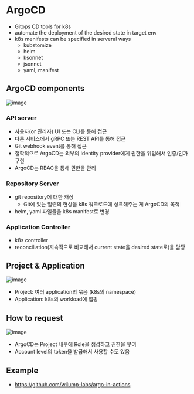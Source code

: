 # ArgoCD
- Gitops CD tools for k8s
- automate the deployment of the desired state in target env
- k8s menifests can be specified in serveral ways
  - kubstomize
  - helm
  - ksonnet
  - jsonnet
  - yaml, manifest

## ArgoCD components
![image](https://user-images.githubusercontent.com/59307414/227162496-c1dafd4f-8d6b-4a64-92f7-f5694611795c.png)

### API server
- 사용자(or 관리자) UI 또는 CLI를 통해 접근
- 다른 서비스에서 gRPC 또는 REST API를 통해 접근
- Git webhook event를 통해 접근
- 철학적으로 ArgoCD는 외부의 identity provider에게 권한을 위임해서 인증/인가 구현
- ArgoCD는 RBAC을 통해 권한을 관리

### Repository Server
- git repository에 대한 캐싱
  - Git에 있는 일련의 현상을 k8s 워크로드에 싱크해주는 게 ArgoCD의 목적
- helm, yaml 파일들을 k8s manifest로 변경

### Application Controller
- k8s controller
- reconciliation(지속적으로 비교해서 current state을 desired state로)을 담당

## Project & Application

![image](https://user-images.githubusercontent.com/59307414/227167075-2e8002cd-8037-4fd4-b2fb-34706a0673db.png)

- Project: 여러 application의 묶음 (k8s의 namespace)
- Application: k8s의 workload에 맵핑

## How to request
![image](https://user-images.githubusercontent.com/59307414/227168408-f84b8330-4297-4447-a71f-08eab541c6b7.png)

- ArgoCD는 Project 내부에 Role을 생성하고 권한을 부여
- Account level의 token을 발급해서 사용할 수도 있음

## Example
- https://github.com/wilump-labs/argo-in-actions